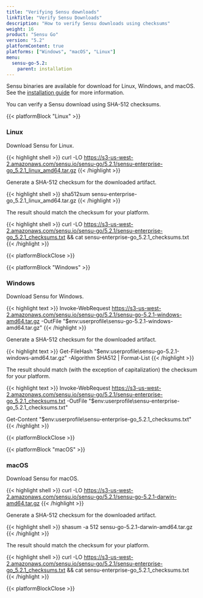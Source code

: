 ```yaml
---
title: "Verifying Sensu downloads"
linkTitle: "Verify Sensu Downloads"
description: "How to verify Sensu downloads using checksums"
weight: 16
product: "Sensu Go"
version: "5.2"
platformContent: true
platforms: ["Windows", "macOS", "Linux"]
menu:
  sensu-go-5.2:
    parent: installation
---
```


Sensu binaries are available for download for Linux, Windows, and macOS.
See the [installation guide][1] for more information.

You can verify a Sensu download using SHA-512 checksums.

{{< platformBlock "Linux" >}}

### Linux

Download Sensu for Linux.

{{< highlight shell >}}
curl -LO https://s3-us-west-2.amazonaws.com/sensu.io/sensu-go/5.2.1/sensu-enterprise-go_5.2.1_linux_amd64.tar.gz
{{< /highlight >}}

Generate a SHA-512 checksum for the downloaded artifact.

{{< highlight shell >}}
sha512sum sensu-enterprise-go_5.2.1_linux_amd64.tar.gz
{{< /highlight >}}

The result should match the checksum for your platform.

{{< highlight shell >}}
curl -LO https://s3-us-west-2.amazonaws.com/sensu.io/sensu-go/5.2.1/sensu-enterprise-go_5.2.1_checksums.txt && cat sensu-enterprise-go_5.2.1_checksums.txt
{{< /highlight >}}

{{< platformBlockClose >}}

{{< platformBlock "Windows" >}}

### Windows

Download Sensu for Windows.

{{< highlight text >}}
Invoke-WebRequest https://s3-us-west-2.amazonaws.com/sensu.io/sensu-go/5.2.1/sensu-go-5.2.1-windows-amd64.tar.gz  -OutFile "$env:userprofile\sensu-go-5.2.1-windows-amd64.tar.gz"
{{< /highlight >}}

Generate a SHA-512 checksum for the downloaded artifact.

{{< highlight text >}}
Get-FileHash "$env:userprofile\sensu-go-5.2.1-windows-amd64.tar.gz" -Algorithm SHA512 | Format-List
{{< /highlight >}}

The result should match (with the exception of capitalization) the checksum for your platform.

{{< highlight text >}}
Invoke-WebRequest https://s3-us-west-2.amazonaws.com/sensu.io/sensu-go/5.2.1/sensu-enterprise-go_5.2.1_checksums.txt -OutFile "$env:userprofile\sensu-enterprise-go_5.2.1_checksums.txt"

Get-Content "$env:userprofile\sensu-enterprise-go_5.2.1_checksums.txt"
{{< /highlight >}}

{{< platformBlockClose >}}

{{< platformBlock "macOS" >}}

### macOS

Download Sensu for macOS.

{{< highlight shell >}}
curl -LO https://s3-us-west-2.amazonaws.com/sensu.io/sensu-go/5.2.1/sensu-go-5.2.1-darwin-amd64.tar.gz
{{< /highlight >}}

Generate a SHA-512 checksum for the downloaded artifact.

{{< highlight shell >}}
shasum -a 512 sensu-go-5.2.1-darwin-amd64.tar.gz
{{< /highlight >}}

The result should match the checksum for your platform.

{{< highlight shell >}}
curl -LO https://s3-us-west-2.amazonaws.com/sensu.io/sensu-go/5.2.1/sensu-enterprise-go_5.2.1_checksums.txt && cat sensu-enterprise-go_5.2.1_checksums.txt
{{< /highlight >}}

{{< platformBlockClose >}}

[1]: ../install-sensu
